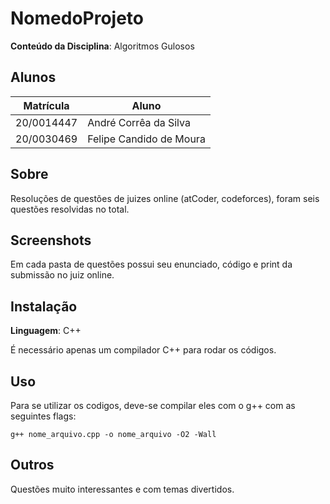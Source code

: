 # NomedoProjeto

**Conteúdo da Disciplina**: Algoritmos Gulosos<br>

## Alunos
|Matrícula | Aluno |
| -- | -- |
| 20/0014447  |  André Corrêa da Silva |
| 20/0030469  |  Felipe Candido de Moura |

## Sobre 
Resoluções de questões de juizes online (atCoder, codeforces), foram seis questões resolvidas no total.

## Screenshots
Em cada pasta de questões possui seu enunciado, código e print da submissão no juiz online.

## Instalação 
**Linguagem**: C++

É necessário apenas um compilador C++ para rodar os códigos.

## Uso
Para se utilizar os codigos, deve-se compilar eles com o g++ com as seguintes flags:
    
    g++ nome_arquivo.cpp -o nome_arquivo -O2 -Wall

## Outros 
Questões muito interessantes e com temas divertidos.




